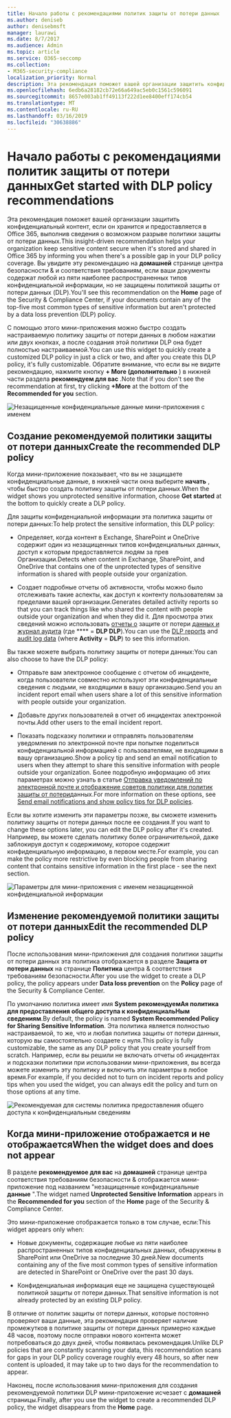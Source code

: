 ```yaml
---
title: Начало работы с рекомендациями политик защиты от потери данных
ms.author: deniseb
author: denisebmsft
manager: laurawi
ms.date: 8/7/2017
ms.audience: Admin
ms.topic: article
ms.service: O365-seccomp
ms.collection:
- M365-security-compliance
localization_priority: Normal
description: Эта рекомендация поможет вашей организации защитить конфиденциальный контент, если он хранится и предоставляется в Office 365, выполнив сведения о возможном разрыве политики защиты от потери данных. Вы увидите эту рекомендацию на домашней странице центра безопасности &amp; и соответствия требованиям, если ваши документы содержат любой из пяти наиболее распространенных типов конфиденциальной информации, но не защищены политикой DLP.
ms.openlocfilehash: 6edb6a28182cb72e66a649ac5eb0c1561c596091
ms.sourcegitcommit: 8657e003ab1ff49113f222d1ee8400eff174cb54
ms.translationtype: MT
ms.contentlocale: ru-RU
ms.lasthandoff: 03/16/2019
ms.locfileid: "30638886"
---
```

# <a name="get-started-with-dlp-policy-recommendations"></a><span data-ttu-id="be8c2-104">Начало работы с рекомендациями политик защиты от потери данных</span><span class="sxs-lookup"><span data-stu-id="be8c2-104">Get started with DLP policy recommendations</span></span>

<span data-ttu-id="be8c2-105">Эта рекомендация поможет вашей организации защитить конфиденциальный контент, если он хранится и предоставляется в Office 365, выполнив сведения о возможном разрыве политики защиты от потери данных.</span><span class="sxs-lookup"><span data-stu-id="be8c2-105">This insight-driven recommendation helps your organization keep sensitive content secure when it's stored and shared in Office 365 by informing you when there's a possible gap in your DLP policy coverage.</span></span> <span data-ttu-id="be8c2-106">Вы увидите эту рекомендацию на **домашней** странице центра безопасности &amp; и соответствия требованиям, если ваши документы содержат любой из пяти наиболее распространенных типов конфиденциальной информации, но не защищены политикой защиты от потери данных (DLP).</span><span class="sxs-lookup"><span data-stu-id="be8c2-106">You'll see this recommendation on the **Home** page of the Security &amp; Compliance Center, if your documents contain any of the top-five most common types of sensitive information but aren't protected by a data loss prevention (DLP) policy.</span></span> 
  
<span data-ttu-id="be8c2-107">С помощью этого мини-приложения можно быстро создать настраиваемую политику защиты от потери данных в любом нажатии или двух кнопках, а после создания этой политики DLP она будет полностью настраиваемой.</span><span class="sxs-lookup"><span data-stu-id="be8c2-107">You can use this widget to quickly create a customized DLP policy in just a click or two, and after you create this DLP policy, it's fully customizable.</span></span> <span data-ttu-id="be8c2-108">Обратите внимание, что если вы не видите рекомендацию, нажмите кнопку **+ More (дополнительно** ) в нижней части раздела **рекомендуем для вас** .</span><span class="sxs-lookup"><span data-stu-id="be8c2-108">Note that if you don't see the recommendation at first, try clicking **+More** at the bottom of the **Recommended for you** section.</span></span> 
  
![Незащищенные конфиденциальные данные мини-приложения с именем](media/91bc04d2-6eff-4294-8b73-b2d56d26ffc4.png)
  
## <a name="create-the-recommended-dlp-policy"></a><span data-ttu-id="be8c2-110">Создание рекомендуемой политики защиты от потери данных</span><span class="sxs-lookup"><span data-stu-id="be8c2-110">Create the recommended DLP policy</span></span>

<span data-ttu-id="be8c2-111">Когда мини-приложение показывает, что вы не защищаете конфиденциальные данные, в нижней части окна выберите **начать** , чтобы быстро создать политику защиты от потери данных.</span><span class="sxs-lookup"><span data-stu-id="be8c2-111">When the widget shows you unprotected sensitive information, choose **Get started** at the bottom to quickly create a DLP policy.</span></span> 
  
<span data-ttu-id="be8c2-112">Для защиты конфиденциальной информации эта политика защиты от потери данных:</span><span class="sxs-lookup"><span data-stu-id="be8c2-112">To help protect the sensitive information, this DLP policy:</span></span>
  
- <span data-ttu-id="be8c2-113">Определяет, когда контент в Exchange, SharePoint и OneDrive содержит один из незащищенных типов конфиденциальных данных, доступ к которым предоставляется людям за прев Организации.</span><span class="sxs-lookup"><span data-stu-id="be8c2-113">Detects when content in Exchange, SharePoint, and OneDrive that contains one of the unprotected types of sensitive information is shared with people outside your organization.</span></span>
    
- <span data-ttu-id="be8c2-114">Создает подробные отчеты об активности, чтобы можно было отслеживать такие аспекты, как доступ к контенту пользователям за пределами вашей организации.</span><span class="sxs-lookup"><span data-stu-id="be8c2-114">Generates detailed activity reports so that you can track things like who shared the content with people outside your organization and when they did it.</span></span> <span data-ttu-id="be8c2-115">Для просмотра этих сведений можно использовать [отчеты о](view-the-dlp-reports.md) защите от потери [данных и журнал аудита](search-the-audit-log-in-security-and-compliance.md) (где \*\*\*\* = **DLP DLP**).</span><span class="sxs-lookup"><span data-stu-id="be8c2-115">You can use the [DLP reports](view-the-dlp-reports.md) and [audit log data](search-the-audit-log-in-security-and-compliance.md) (where **Activity** = **DLP**) to see this information.</span></span>
    
<span data-ttu-id="be8c2-116">Вы также можете выбрать политику защиты от потери данных:</span><span class="sxs-lookup"><span data-stu-id="be8c2-116">You can also choose to have the DLP policy:</span></span>
  
- <span data-ttu-id="be8c2-117">Отправьте вам электронное сообщение с отчетом об инциденте, когда пользователи совместно используют эти конфиденциальные сведения с людьми, не входящими в вашу организацию.</span><span class="sxs-lookup"><span data-stu-id="be8c2-117">Send you an incident report email when users share a lot of this sensitive information with people outside your organization.</span></span>
    
- <span data-ttu-id="be8c2-118">Добавьте других пользователей в отчет об инцидентах электронной почты.</span><span class="sxs-lookup"><span data-stu-id="be8c2-118">Add other users to the email incident report.</span></span>
    
- <span data-ttu-id="be8c2-119">Показать подсказку политики и отправлять пользователям уведомления по электронной почте при попытке поделиться конфиденциальной информацией с пользователями, не входящими в вашу организацию.</span><span class="sxs-lookup"><span data-stu-id="be8c2-119">Show a policy tip and send an email notification to users when they attempt to share this sensitive information with people outside your organization.</span></span> <span data-ttu-id="be8c2-120">Более подробную информацию об этих параметрах можно узнать в статье [Отправка уведомлений по электронной почте и отображение советов политики для политик защиты от потери](use-notifications-and-policy-tips.md)данных.</span><span class="sxs-lookup"><span data-stu-id="be8c2-120">For more information on these options, see [Send email notifications and show policy tips for DLP policies](use-notifications-and-policy-tips.md).</span></span>
    
<span data-ttu-id="be8c2-121">Если вы хотите изменить эти параметры позже, вы сможете изменить политику защиты от потери данных после ее создания.</span><span class="sxs-lookup"><span data-stu-id="be8c2-121">If you want to change these options later, you can edit the DLP policy after it's created.</span></span> <span data-ttu-id="be8c2-122">Например, вы можете сделать политику более ограничительной, даже заблокируя доступ к содержимому, которое содержит конфиденциальную информацию, в первом месте.</span><span class="sxs-lookup"><span data-stu-id="be8c2-122">For example, you can make the policy more restrictive by even blocking people from sharing content that contains sensitive information in the first place - see the next section.</span></span>
  
![Параметры для мини-приложения с именем незащищенной конфиденциальной информации](media/b6106cbd-1bed-4582-aaef-b678de470c9b.png)
  
## <a name="edit-the-recommended-dlp-policy"></a><span data-ttu-id="be8c2-124">Изменение рекомендуемой политики защиты от потери данных</span><span class="sxs-lookup"><span data-stu-id="be8c2-124">Edit the recommended DLP policy</span></span>

<span data-ttu-id="be8c2-125">После использования мини-приложения для создания политики защиты от потери данных эта политика отображается в разделе **Защита от потери данных** на странице **Политика** центра &amp; соответствия требованиям безопасности.</span><span class="sxs-lookup"><span data-stu-id="be8c2-125">After you use the widget to create a DLP policy, the policy appears under **Data loss prevention** on the **Policy** page of the Security &amp; Compliance Center.</span></span> 
  
<span data-ttu-id="be8c2-126">По умолчанию политика имеет имя **System рекомендуемАя политика для предоставления общего доступа к конфиденциальНым сведениям**.</span><span class="sxs-lookup"><span data-stu-id="be8c2-126">By default, the policy is named **System Recommended Policy for Sharing Sensitive Information**.</span></span> <span data-ttu-id="be8c2-127">Эта политика является полностью настраиваемой, то же, что и любая политика защиты от потери данных, которую вы самостоятельно создаете с нуля.</span><span class="sxs-lookup"><span data-stu-id="be8c2-127">This policy is fully customizable, the same as any DLP policy that you create yourself from scratch.</span></span> <span data-ttu-id="be8c2-128">Например, если вы решили не включать отчеты об инцидентах и подсказки политики при использовании мини-приложения, вы всегда можете изменить эту политику и включить эти параметры в любое время.</span><span class="sxs-lookup"><span data-stu-id="be8c2-128">For example, if you decided not to turn on incident reports and policy tips when you used the widget, you can always edit the policy and turn on those options at any time.</span></span>
  
![Рекомендуемая для системы политика предоставления общего доступа к конфиденциальным сведениям](media/2fc49f25-ec25-4433-add4-d60f73888f13.png)
  
## <a name="when-the-widget-does-and-does-not-appear"></a><span data-ttu-id="be8c2-130">Когда мини-приложение отображается и не отображается</span><span class="sxs-lookup"><span data-stu-id="be8c2-130">When the widget does and does not appear</span></span>

<span data-ttu-id="be8c2-131">В разделе **рекомендуемое для вас** на **домашней** странице центра соответствия требованиям безопасности &amp; отображается мини-приложение под названием "незащищенные конфиденциальные **данные** ".</span><span class="sxs-lookup"><span data-stu-id="be8c2-131">The widget named **Unprotected Sensitive Information** appears in the **Recommended for you** section of the **Home** page of the Security &amp; Compliance Center.</span></span> 
  
<span data-ttu-id="be8c2-132">Это мини-приложение отображается только в том случае, если:</span><span class="sxs-lookup"><span data-stu-id="be8c2-132">This widget appears only when:</span></span>
  
- <span data-ttu-id="be8c2-133">Новые документы, содержащие любые из пяти наиболее распространенных типов конфиденциальных данных, обнаружены в SharePoint или OneDrive за последние 30 дней.</span><span class="sxs-lookup"><span data-stu-id="be8c2-133">New documents containing any of the five most common types of sensitive information are detected in SharePoint or OneDrive over the past 30 days.</span></span>
    
- <span data-ttu-id="be8c2-134">Конфиденциальная информация еще не защищена существующей политикой защиты от потери данных.</span><span class="sxs-lookup"><span data-stu-id="be8c2-134">That sensitive information is not already protected by an existing DLP policy.</span></span>
    
<span data-ttu-id="be8c2-135">В отличие от политик защиты от потери данных, которые постоянно проверяют ваши данные, эта рекомендация проверяет наличие промежутков в политике защиты от потери данных примерно каждые 48 часов, поэтому после отправки нового контента может потребоваться до двух дней, чтобы появилась рекомендация.</span><span class="sxs-lookup"><span data-stu-id="be8c2-135">Unlike DLP policies that are constantly scanning your data, this recommendation scans for gaps in your DLP policy coverage roughly every 48 hours, so after new content is uploaded, it may take up to two days for the recommendation to appear.</span></span>
  
<span data-ttu-id="be8c2-136">Наконец, после использования мини-приложения для создания рекомендуемой политики DLP мини-приложение исчезает с **домашней** страницы.</span><span class="sxs-lookup"><span data-stu-id="be8c2-136">Finally, after you use the widget to create a recommended DLP policy, the widget disappears from the **Home** page.</span></span> 
  

